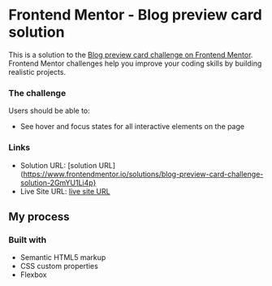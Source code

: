# Frontend Mentor - Blog preview card solution

This is a solution to the [Blog preview card challenge on Frontend Mentor](https://www.frontendmentor.io/challenges/blog-preview-card-ckPaj01IcS). Frontend Mentor challenges help you improve your coding skills by building realistic projects. 



### The challenge

Users should be able to:

- See hover and focus states for all interactive elements on the page
### Links

- Solution URL: [solution URL](https://www.frontendmentor.io/solutions/blog-preview-card-challenge-solution-2GmYU1Li4p}
- Live Site URL: [live site URL](https://blogpreview-card-component.netlify.app)

## My process

### Built with

- Semantic HTML5 markup
- CSS custom properties
- Flexbox
